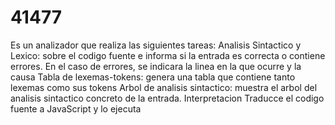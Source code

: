 # 41477
Es un analizador que realiza las siguientes tareas:
Analisis Sintactico y Lexico: sobre el codigo fuente e informa si la  entrada es correcta o contiene errores. En el caso de errores, se indicara la linea en la que ocurre y la causa
Tabla de lexemas-tokens: genera una tabla que contiene tanto lexemas como sus tokens 
Arbol de analisis sintactico: muestra el arbol del analisis sintactico concreto de la entrada.
Interpretacion Traducce el codigo fuente a JavaScript y lo ejecuta
